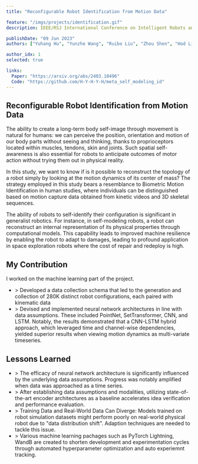 ```yaml
---
title: "Reconfigurable Robot Identification from Motion Data"

feature: "/imgs/projects/identification.gif"
description: IEEE/RSJ International Conference on Intelligent Robots and Systems (IROS 2024) (Oral)

publishDate: "09 Jun 2023"
authors: ["Yuhang Hu", "Yunzhe Wang", "Ruibo Liu", "Zhou Shen", "Hod Lipson"]

author_idx: 1
selected: true

links:
  Paper: "https://arxiv.org/abs/2403.10496"
  Code: "https://github.com/H-Y-H-Y-H/meta_self_modeling_id"
---
```


## Reconfigurable Robot Identification from Motion Data

The ability to create a long-term body self-image through movement is natural for humans: we can perceive the position, orientation and motion of our body parts without seeing and thinking, thanks to proprioceptors located within muscles, tendons, skin and joints. Such spatial self-awareness is also essential for robots to anticipate outcomes of motor action without trying them out in physical reality.

In this study, we want to know if is it possible to reconstruct the topology of a robot simply by looking at the motion dynamics of its center of mass? The strategy employed in this study bears a resemblance to Biometric Motion Identification in human studies, where individuals can be distinguished based on motion capture data obtained from kinetic videos and 3D skeletal sequences.

The ability of robots to self-identify their configuration is significant in generalist robotics. For instance, in self-modeling robots, a robot can reconstruct an internal representation of its physical properties through computational models. This capability leads to improved machine resilience by enabling the robot to adapt to damages, leading to profound application in space exploration robots where the cost of repair and redeploy is high.

## My Contribution

I worked on the machine learning part of the project.

- \> Developed a data collection schema that led to the generation and collection of 280K distinct robot configurations, each paired with kinematic data
- \> Devised and implemented neural network architectures in line with data assumptions. These included PointNet, SetTransformer, CNN, and LSTM. Notably, the results demonstrated that a CNN-LSTM hybrid approach, which leveraged time and channel-wise dependencies, yielded superior results when viewing motion dynamics as multi-variate timeseries.

## Lessons Learned

- \> The efficacy of neural network architecture is significantly influenced by the underlying data assumptions. Progress was notably amplified when data was approached as a time series.
- \> After establishing data assumptions and modalities, utilizing state-of-the-art encoder architectures as a baseline accelerates idea verification and performance evaluation.
- \> Training Data and Real-World Data Can Diverge: Models trained on robot simulation datasets might perform poorly on real-world physical robot due to "data distribution shift". Adaption techniques are needed to tackle this issue.
- \> Various machine learning pachages such as PyTorch Lightning, WandB are created to shorten development and experimentation cycles through automated hyperparameter optimization and auto experiemnt tracking.
